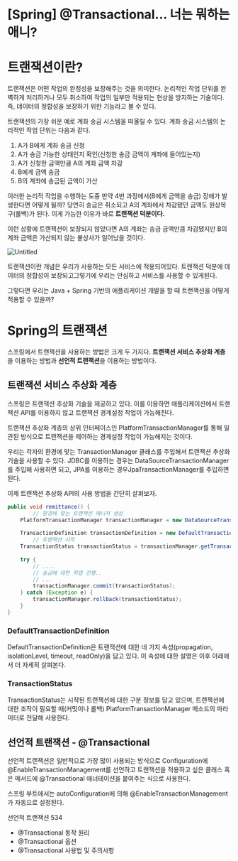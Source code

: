 # [Spring] @Transactional… 너는 뭐하는 애니?

# 트랜잭션이란?

트랜잭션은 어떤 작업의 완정성을 보장해주는 것을 의미한다.
논리적인 작업 단위를 완벽하게 처리하거나 모두 취소하여 작업의 일부만 적용되는 현상을 방지하는 기술이다. 즉, 데이터의 정합성을 보장하기 위한 기능라고 볼 수 있다.

트랜잭션의 가장 쉬운 예로 계좌 송금 시스템을 떠올릴 수 있다.
계좌 송금 시스템의 논리적인 작업 단위는 다음과 같다.

1. A가 B에게 계좌 송금 신청
2. A가 송금 가능한 상태인지 확인(신청한 송금 금액이 계좌에 들어있는지)
3. A가 신청한 금액만큼 A의 계좌 금액 차감
4. B에게 금액 송금
5. B의 계좌에 송금된 금액이 가산

이러한 논리적 작업을 수행하는 도중 만약 4번 과정에서(B에게 금액을 송금) 장애가 발생한다면 어떻게 될까?
당연히 송금은 취소되고 A의 계좌에서 차감됐던 금액도 원상복구(롤백)가 된다.
이게 가능한 이유가 바로 **트랜잭션 덕분이다.**

이런 상황에 트랜잭션이 보장되지 않았다면 A의 계좌는 송금 금액만큼 차감됐지만 B의 계좌 금액은 가산되지 않는 불상사가 일어났을 것이다.

![Untitled](https://s3-us-west-2.amazonaws.com/secure.notion-static.com/9c2ad5fd-92aa-4c56-bd16-957179c8b73b/Untitled.png)

트랜잭션이란 개념은 우리가 사용하는 모든 서비스에 적용되어있다. 트랜잭션 덕분에 데이터의 정합성이 보장되고그렇기에 우리는 안심하고 서비스를 사용할 수 있게된다.

그렇다면 우리는 Java + Spring 기반의 애플리케이션 개발을 할 때 트랜잭션을 어떻게 적용할 수 있을까?

# Spring의 트랜잭션

스프링에서 트랜잭션을 사용하는 방법은 크게 두 가지다.
**트랜잭션 서비스 추상화 계층**을 이용하는 방법과 **선언적 트랜잭션**을 이용하는 방법이다.

## 트랜잭션 서비스 추상화 계층

스프링은 트랜잭션 추상화 기술을 제공하고 있다.
이를 이용하면 애플리케이션에서 트랜잭션 API를 이용하지 않고 트랜잭션 경계설정 작업이 가능해진다.

트랜잭션 추상화 계층의 상위 인터페이스인 PlatformTransactionManager를 통해 일관된 방식으로 트랜잭션을 제어하는 경계설정 작업이 가능해지는 것이다.

우리는 각자의 환경에 맞는 TransactionManager 클래스를 주입해서 트랜잭션 추상화 기술을 사용할 수 있다. JDBC를 이용하는 경우는 DataSourceTransactionManager를 주입해 사용하면 되고, JPA를 이용하는 경우JpaTransactionManager를 주입하면 된다.

이제 트랜잭션 추상화 API의 사용 방법을 간단히 살펴보자.

```java
public void remittance() {
		// 환경에 맞는 트랜잭션 매니저 생성
    PlatformTransactionManager transactionManager = new DataSourceTransactionManager(dataSource);
    
    TransactionDefinition transactionDefinition = new DefaultTransactionDefinition();
		// 트랜잭션 시작
    TransactionStatus transactionStatus = transactionManager.getTransaction(transactionDefinition);
    
    try {
        // ....
        // 송금에 대한 작업 진행..
        // ...
        transactionManager.commit(transactionStatus);
    } catch (Exception e) {
        transactionManager.rollback(transactionStatus);
    }
}
```

### DefaultTransactionDefinition

DefaultTransactionDefinition은 트랜잭션에 대한 네 가지 속성(propagation, isolationLevel, timeout, readOnly)을 담고 있다. 이 속성에 대한 설명은 이후 아래에서 더 자세히 살펴본다.

### TransactionStatus

TransactionStatus는 시작된 트랜잭션에 대한 구분 정보를 담고 있으며, 트랜잭션에 대한 조작이 필요할 때(커밋이나 롤백) PlatformTransactionManager 메소드의 파라미터로 전달해 사용한다.

## 선언적 트랜잭션 - @Transactional

선언적 트랜잭션은 일반적으로 가장 많이 사용되는 방식으로 Configuration에 @EnableTransactionManagement를 선언하고 트랜잭션을 적용하고 싶은 클래스 혹은 메서드에 @Transactional 애너테이션을 붙여주는 식으로 사용한다.

스프링 부트에서는 autoConfiguration에 의해 @EnableTransactionManagement가 자동으로 설정된다.

선언적 트랜잭션 534

- @Transactional 동작 원리
- @Transactional 옵션
- @Transactional 사용법 및 주의사항